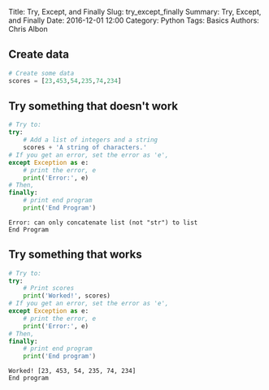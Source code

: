 Title: Try, Except, and Finally
Slug: try_except_finally
Summary: Try, Except, and Finally
Date: 2016-12-01 12:00
Category: Python
Tags: Basics
Authors: Chris Albon



## Create data


```python
# Create some data
scores = [23,453,54,235,74,234]
```

## Try something that doesn't work


```python
# Try to:
try:
    # Add a list of integers and a string
    scores + 'A string of characters.'
# If you get an error, set the error as 'e',
except Exception as e:
    # print the error, e
    print('Error:', e)
# Then,
finally:
    # print end program
    print('End Program')
```

    Error: can only concatenate list (not "str") to list
    End Program


## Try something that works


```python
# Try to:
try:
    # Print scores
    print('Worked!', scores)
# If you get an error, set the error as 'e',
except Exception as e:
    # print the error, e
    print('Error:', e)
# Then,
finally:
    # print end program
    print('End program')
```

    Worked! [23, 453, 54, 235, 74, 234]
    End program


